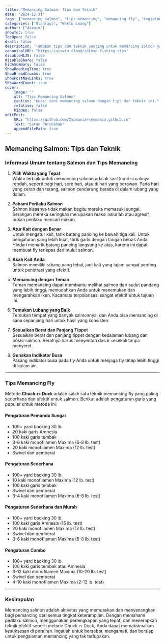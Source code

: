 ```yaml
---
title: "Memancing Salmon: Tips dan Teknik"
date: "2024-12-31"
tags: ["memancing salmon", "tips memancing", "memancing fly", "kegiatan luar ruangan"]
categories: ["Olahraga", "Waktu Luang"]
author: ["Aixwim"]
showToc: true
TocOpen: false
draft: false
description: "Temukan tips dan teknik penting untuk memancing salmon yang sukses, termasuk saran umum dan pengaturan memancing fly."
canonicalURL: "https://aixwim.cloud/salmon-fishing-tips"
disableHLJS: false
disableShare: false
hideSummary: false
ShowReadingTime: true
ShowBreadCrumbs: true
ShowPostNavLinks: true
ShowWordCount: true
cover:
    image: ""
    alt: "Tips Memancing Salmon"
    caption: "Kuasi seni memancing salmon dengan tips dan teknik ini."
    relative: false
    hidden: false
editPost:
    URL: "https://github.com/Xyomania/xyomania.github.io"
    Text: "Saran Perubahan"
    appendFilePath: true
---
```


## Memancing Salmon: Tips dan Teknik

### **Informasi Umum tentang Salmon dan Tips Memancing**

1. **Pilih Waktu yang Tepat**  
   Waktu terbaik untuk memancing salmon adalah saat kondisi cahaya rendah, seperti pagi hari, sore hari, atau di hari yang berawan. Pada hari yang cerah dan terang, salmon cenderung berada di dalam lubang yang dalam.

2. **Pahami Perilaku Salmon**  
   Salmon biasanya tidak makan begitu mereka memasuki sungai. Serangan mereka seringkali merupakan reaksi naluriah atau agresif, bukan perilaku mencari makan.

3. **Atur Kait dengan Benar**  
   Untuk mengatur kait, tarik batang pancing ke bawah tiga kali. Untuk pengaturan yang lebih kuat, tarik garis dengan tangan bebas Anda. Hindari menarik batang pancing langsung ke atas, karena ini dapat membuat fly terlepas dari mulut salmon.

4. **Asah Kait Anda**  
   Salmon memiliki rahang yang tebal, jadi kait yang tajam sangat penting untuk penetrasi yang efektif.

5. **Memancing dengan Teman**  
   Teman memancing dapat membantu melihat salmon dari sudut pandang yang lebih tinggi, memudahkan Anda untuk menemukan dan mengarahkan ikan. Kacamata terpolarisasi sangat efektif untuk tujuan ini.

6. **Temukan Lubang yang Baik**  
   Temukan tempat yang banyak salmonnya, dan Anda bisa memancing di sana sepanjang hari untuk hasil yang konsisten.

7. **Sesuaikan Berat dan Panjang Tippet**  
   Sesuaikan berat dan panjang tippet dengan kedalaman lubang dan posisi salmon. Beratnya harus menyentuh dasar sesekali tanpa menyeret.

8. **Gunakan Indikator Busa**  
   Pasang indikator busa pada fly Anda untuk menjaga fly tetap lebih tinggi di kolom air.

---

### **Tips Memancing Fly**

Metode **Chuck-n-Duck** adalah salah satu teknik memancing fly yang paling sederhana dan efektif untuk salmon. Berikut adalah pengaturan garis yang populer untuk metode ini:

#### **Pengaturan Pemandu Sungai**
- 100+ yard backing 30 lb.  
- 20 kaki garis Amnesia  
- 100 kaki garis tembak  
- 3-6 kaki monofilamen Maxima (6-8 lb. test)  
- 20 kaki monofilamen Maxima (12 lb. test)  
- Swivel dan pemberat  

#### **Pengaturan Sederhana**
- 100+ yard backing 30 lb.  
- 10 kaki monofilamen Maxima (12 lb. test)  
- 100 kaki garis tembak  
- Swivel dan pemberat  
- 3-4 kaki monofilamen Maxima (6-8 lb. test)  

#### **Pengaturan Sederhana dan Murah**
- 100+ yard backing 30 lb.  
- 100 kaki garis Amnesia (15 lb. test)  
- 20 kaki monofilamen Maxima (12 lb. test)  
- Swivel dan pemberat  
- 3-6 kaki monofilamen Maxima (6-8 lb. test)  

#### **Pengaturan Combo**
- 100+ yard backing 30 lb.  
- 100 kaki garis tembak atau Amnesia  
- 3-12 kaki monofilamen Maxima (10-20 lb. test)  
- Swivel dan pemberat  
- 4-10 kaki monofilamen Maxima (2-12 lb. test)  

---

### **Kesimpulan**

Memancing salmon adalah aktivitas yang memuaskan dan menyenangkan bagi pemancing dari semua tingkat keterampilan. Dengan memahami perilaku salmon, menggunakan perlengkapan yang tepat, dan menerapkan teknik efektif seperti metode Chuck-n-Duck, Anda dapat memaksimalkan kesuksesan di perairan. Ingatlah untuk bersabar, mengamati, dan bersiap untuk pengalaman memancing yang tak terlupakan.
